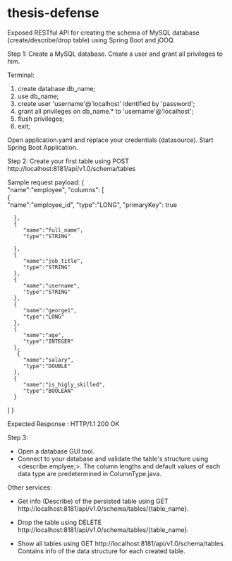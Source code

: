 # thesis-defense
Exposed RESTful API for creating the schema of MySQL database  (create/describe/drop table) using Spring Boot and jOOQ.

Step 1:
Create a MySQL database.
Create a user and grant all privileges to him.

Terminal:
1) create database db_name;
2) use db_name;
3) create user 'username'@'localhost' identified by 'password';
4) grant all privileges on db_name.* to 'username'@'localhost';
5) flush privileges;
6) exit;

Open application.yaml and replace your credentials (datasource).
Start Spring Boot Application.



Step 2:
Create your first table using POST http://localhost:8181/api/v1.0/schema/tables

Sample request payload:
{  
   "name":"employee",
   "columns": [  
      {  
         "name":"employee_id",
         "type":"LONG",
         "primaryKey": true
        
      },
      {  
         "name":"full_name",
         "type":"STRING"
          
      },
      {  
         "name":"job_title",
         "type":"STRING"
      },
      {  
         "name":"username",
         "type":"STRING"
      },
      {  
         "name":"george1",
         "type":"LONG"
      },
      {  
         "name":"age",
         "type":"INTEGER"
      },
       {  
         "name":"salary",
         "type":"DOUBLE"
      },
      {
      	 "name":"is_higly_skilled",
         "type":"BOOLEAN"
      }
   ]
}

Expected Response : HTTP/1.1 200 OK 

Step 3:
- Open a database GUI tool.
- Connect to your database and validate the table's structure using <describe emplyee;>. The column lengths and default values of each data type are predetermined in ColumnType.java.


Other services:
- Get info (Describe) of the persisted table using GET http://localhost:8181/api/v1.0/schema/tables/{table_name}.

- Drop the table using DELETE http://localhost:8181/api/v1.0/schema/tables/{table_name}.

- Show all tables using GET http://localhost:8181/api/v1.0/schema/tables.
  Contains info of the data structure for each created table. 








